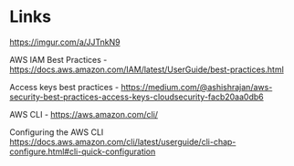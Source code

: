 # Links

https://imgur.com/a/JJTnkN9

AWS IAM Best Practices - https://docs.aws.amazon.com/IAM/latest/UserGuide/best-practices.html

Access keys best practices - https://medium.com/@ashishrajan/aws-security-best-practices-access-keys-cloudsecurity-facb20aa0db6

AWS CLI - https://aws.amazon.com/cli/

Configuring the AWS CLI https://docs.aws.amazon.com/cli/latest/userguide/cli-chap-configure.html#cli-quick-configuration 
